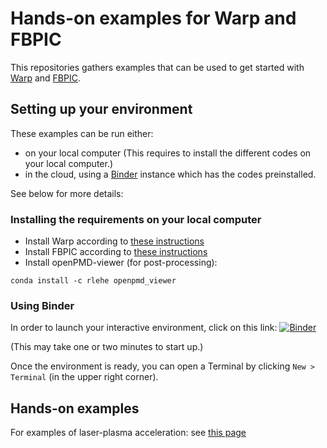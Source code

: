 # Hands-on examples for Warp and FBPIC

This repositories gathers examples that can be used to get started
with [Warp](https://bitbucket.org/berkeleylab/warp/src) and
[FBPIC](https://github.com/fbpic/fbpic).

## Setting up your environment

These examples can be run either:
- on your local computer (This requires to install the different codes on your local computer.)
- in the cloud, using a [Binder](https://mybinder.org/) instance which has the codes preinstalled.

See below for more details:

### Installing the requirements on your local computer

- Install Warp according to [these instructions](https://bitbucket.org/berkeleylab/warp/src/master/doc/)
- Install FBPIC according to [these instructions](https://fbpic.github.io/install/install_local.html)
- Install openPMD-viewer (for post-processing):
```
conda install -c rlehe openpmd_viewer
```

### Using Binder

In order to launch your interactive environment, click on this link: [![Binder](https://mybinder.org/badge.svg)](https://mybinder.org/v2/gh/RemiLehe/warp_fbpic_hands_on/master)

(This may take one or two minutes to start up.)

Once the environment is ready, you can open a Terminal by clicking `New > Terminal`
(in the upper right corner).


## Hands-on examples

For examples of laser-plasma acceleration: see [this page](https://github.com/RemiLehe/warp_fbpic_hands_on/tree/master/examples/plasma_acceleration) 
